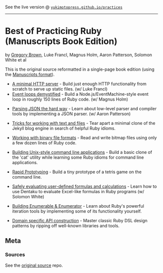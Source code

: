 See the live version @ [`yukimotopress.github.io/practices`](http://yukimotopress.github.io/practicing)

---

# Best of Practicing Ruby (Manuscripts Book Edition)

by [Gregory Brown](https://github.com/practicingruby), Luke Francl, Magnus Holm, Aaron Patterson, Solomon White et al


This is the original source reformatted in a single-page book edition (using the [Manuscripts format](http://manuscripts.github.io)).



- [A minimal HTTP server](http-server.md) - Build just enough HTTP functionality from scratch to serve up static files. (w/ Luke Francl)   <!-- Issue 7.2 — July 2, 2013 -->
- [Event loops demystified](evented-io.md) - Build a Node.js/EventMachine-style event loop in roughly 150 lines of Ruby code. (w/ Magnus Holm)  <!-- Issue 5.3 — September 4, 2012 -->



<!-- Issue 6.1 — January 1, 2013 -->

- [Parsing JSON the hard way]() - Learn about low-level parser and compiler tools by implementing a JSON parser. (w/ Aaron Patterson)


<!-- Issue 4.4 — May 10, 2012 -->

- [Tricks for working with text and files]() -
Tear apart a minimal clone of the Jekyll blog engine in search of helpful Ruby idioms.


<!-- Issue 2.12 — November 9, 2011 -->

- [Working with binary file formats]() - Read and write bitmap files using only a few dozen lines of Ruby code.



<!-- Issue 2.9 — October 18, 2011 -->

- [Building Unix-style command line applications]() -
Build a basic clone of the 'cat' utility while learning some Ruby idioms for command line applications.


<!-- Issue 1.12 — December 21, 2010 -->

- [Rapid Prototyping]() - Build a tiny prototype of a tetris game on the command line.


<!-- Issue 8.2 — September 10, 2015 -->

- [Safely evaluating user-defined formulas and calculations]() -
Learn how to use Dentaku to evaluate Excel-like formulas in Ruby programs (w/ Solomon White)


<!-- Issue 2.4 — September 13, 2011 -->

- [Building Enumerable & Enumerator]() - Learn about Ruby's powerful iteration tools by implementing some of its functionality yourself.

<!-- Issue 2.11 — November 2, 2011 -->

- [Domain specific API construction]() - Master classic Ruby DSL design patterns by ripping off well-known libraries and tools.





## Meta

### Sources

See the [original source](https://github.com/elm-city-craftworks/practicing-ruby-manuscripts) repo.

